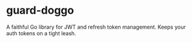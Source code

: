 # guard-doggo
A faithful Go library for JWT and refresh token management. Keeps your auth tokens on a tight leash.
